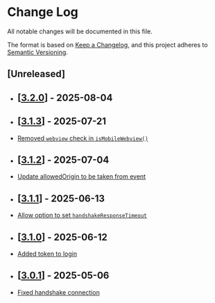 # Change Log

All notable changes will be documented in this file.

The format is based on [Keep a Changelog](https://keepachangelog.com/en/1.0.0/),
and this project adheres to [Semantic Versioning](https://semver.org/spec/v2.0.0.html).

## [Unreleased]

- ## [[3.2.0](https://github.com/multiversx/mx-sdk-js-webview-provider/pull/31)] - 2025-08-04

- ## [[3.1.3](https://github.com/multiversx/mx-sdk-js-webview-provider/pull/30)] - 2025-07-21
- [Removed `webview` check in `isMobileWebview()`](https://github.com/multiversx/mx-sdk-js-webview-provider/pull/30)

- ## [[3.1.2](https://github.com/multiversx/mx-sdk-js-webview-provider/pull/29)] - 2025-07-04
- [Update allowedOrigin to be taken from event](https://github.com/multiversx/mx-sdk-js-webview-provider/pull/28)

- ## [[3.1.1](https://github.com/multiversx/mx-sdk-js-webview-provider/pull/27)] - 2025-06-13

- [Allow option to set `handshakeResponseTimeout`](https://github.com/multiversx/mx-sdk-js-webview-provider/pull/27)

- ## [[3.1.0](https://github.com/multiversx/mx-sdk-js-webview-provider/pull/26)] - 2025-06-12

- [Added token to login](https://github.com/multiversx/mx-sdk-js-webview-provider/pull/25)

- ## [[3.0.1](https://github.com/multiversx/mx-sdk-js-webview-provider/pull/24)] - 2025-05-06

- [Fixed handshake connection](https://github.com/multiversx/mx-sdk-js-webview-provider/pull/23)
